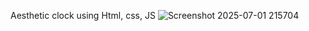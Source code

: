 Aesthetic clock using Html, css, JS
![Screenshot 2025-07-01 215704](https://github.com/user-attachments/assets/5f0db535-4aa6-4aef-b35f-8a65e0671c20)
